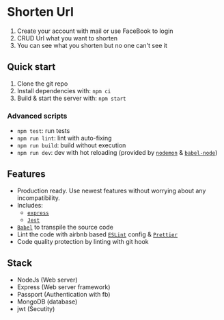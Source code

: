 # Shorten Url

1. Create your account with mail or use FaceBook to login
2. CRUD Url what you want to shorten
3. You can see what you shorten but no one can't see it

## Quick start

1. Clone the git repo
2. Install dependencies with: `npm ci`
3. Build & start the server with: `npm start`

### Advanced scripts

- `npm test`: run tests
- `npm run lint`: lint with auto-fixing
- `npm run build`: build without execution
- `npm run dev`: dev with hot reloading (provided by [`nodemon`](https://github.com/remy/nodemon) & [`babel-node`](https://github.com/babel/babel/tree/master/packages/babel-node))

## Features

- Production ready. Use newest features without worrying about any incompatibility.
- Includes:
  - [`express`](https://expressjs.com/)
  - [`Jest`](https://github.com/facebook/jest)
- [`Babel`](https://babeljs.io/) to transpile the source code
- Lint the code with airbnb based [`ESLint`](https://github.com/eslint/eslint) config & [`Prettier`](https://github.com/prettier/prettier)
- Code quality protection by linting with git hook

## Stack

- NodeJs (Web server)
- Express (Web server framework)
- Passport (Authentication with fb)
- MongoDB (database)
- jwt (Secutity)
  